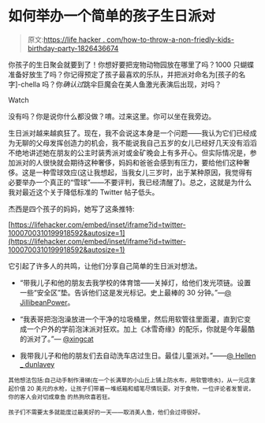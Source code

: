 # 如何举办一个简单的孩子生日派对

> 原文:[https://life hacker . com/how-to-throw-a-non-friedly-kids-birthday-party-1826436674](https://lifehacker.com/how-to-throw-a-no-frills-kids-birthday-party-1826436674)

你孩子的生日聚会就要到了！你想好要把宠物动物园放在哪里了吗？1000 只蝴蝶准备好放生了吗？你记得预定了孩子最喜欢的乐队，并把派对命名为[孩子的名字]-chella 吗？你*确认过*跳伞巨魔会在美人鱼激光表演后出现，对吗？

Watch

没有吗？你是说你什么都没做？唷。过来这里。你可以坐在我旁边。

生日派对越来越疯狂了。现在，我不会说这本身是一个问题——我认为它们已经成为无聊的父母发挥创造力的机会，我不能说我自己五岁的女儿已经好几天没有滔滔不绝地讲述她在朋友的公主时装秀派对或金矿晚会上有多开心。但实际情况是，参加派对的人很快就会期待这种奢侈，妈妈和爸爸会感到有压力，要给他们这种奢侈。这是一种雪球效应(这让我想起，当我女儿三岁时，出于某种原因，我觉得有必要举办一个真正的“雪球”——不要评判，我已经清醒了)。总之，这就是为什么我对最近这个关于降低标准的 Twitter 帖子低头。

杰西是四个孩子的妈妈，她写了这条推特:

 [https://lifehacker.com/embed/inset/iframe?id=twitter-1000700310199918592&autosize=1](https://lifehacker.com/embed/inset/iframe?id=twitter-1000700310199918592&autosize=1) 

它引起了许多人的共鸣，让他们分享自己简单的生日派对想法。

*   “带我儿子和他的朋友去我学校的体育馆——关掉灯，给他们发光项链。设置一些“安全区”垫。告诉他们这是发光标记。史上最棒的 30 分钟。”—[@ JillibeanPower](https://twitter.com/JillibeanPower)。

*   “我表哥把泡泡澡放进一个干净的垃圾桶里，然后用软管往里面灌，直到它变成一个户外的学前泡沫派对狂欢。加上《冰雪奇缘》的配乐，你就是今年最酷的派对了。”— [@xingcat](https://twitter.com/xingcat)

*   我带我儿子和他的朋友们去自动洗车店过生日。最佳儿童派对。”——[@ Hellen _ dunlavey](https://twitter.com/hellen_dunlavey)<small></small>

<small>其他想法包括:自己动手制作滑梯(在一个长满草的小山丘上铺上防水布，用软管喷水)，从一元店拿起价值 20 美元的水枪，让孩子们带着一堆纸箱和蜡笔尽情玩耍。对于食物，一位评论者发誓说，你的客人会对切成章鱼 的热狗欣喜若狂。</small>

<small>孩子们不需要太多就能度过最美好的一天——取消美人鱼，他们会过得很好。</small>

<small></small>